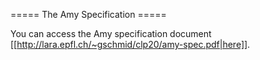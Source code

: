 ===== The Amy Specification =====

You can access the Amy specification document [[http://lara.epfl.ch/~gschmid/clp20/amy-spec.pdf|here]].